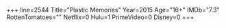 +++
line=2544
Title="Plastic Memories"
Year=2015
Age="16+"
IMDb="7.3"
RottenTomatoes=""
Netflix=0
Hulu=1
PrimeVideo=0
Disney=0
+++

